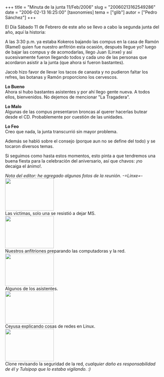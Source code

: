 +++
title = "Minuta de la junta 11/Feb/2006"
slug = "20060213162549286"
date = "2006-02-13 16:25:00"
[taxonomies]
tema = ["glib"]
autor = ["Pedro Sánchez"]
+++

El Día Sábado 11 de Febrero de este año se llevo a cabo la segunda junta
del año, aquí la historia:

A las 3:30 p.m. ya estaba Kokeros bajando las compus en la casa de Ramón
(Ramel) quien fue nuestro anfitrión esta ocasión, después llegue yo?
luego de bajar las compus y de acomodarlas, llego Juan (Linxe) y así
sucesivamente fueron llegando todos y cada uno de las personas que
acordaron asistir a la junta (que ahora si fueron bastantes).

Jacob hizo favor de llevar los tacos de canasta y no pudieron faltar los
refres, las botanas y Ramón proporciono los cervescos.

<!-- more -->
**Lo Bueno**  
Ahora si hubo bastantes asistentes y por ahí llego gente nueva. A todos
ellos, bienvenidos. No dejemos de mencionar "La Tragadera".

**Lo Malo**  
Algunas de las compus presentaron broncas al querer hacerlas butear
desde el CD. Probablemente por cuestión de las unidades.

**Lo Feo**  
Creo que nada, la junta transcurrió sin mayor problema.

Además se habló sobre el consejo (porque aun no se define del todo) y se
tocaron diversos temas.

Si seguimos como hasta estos momentos, esto pinta a que tendremos una
buena fiesta para la celebración del aniversario, así que chavos: ¡no
decaiga el ánimo!.

*Nota del editor: he agregado algunas fotos de la reunión. -=Linxe=-*  
<img src="http://glib.org.mx/images/articles/20060213162549286_1.jpg"
width="159" height="106" />  
Las victimas, solo una se resistió a dejar MS.  
<img src="http://glib.org.mx/images/articles/20060213162549286_2.jpg"
width="159" height="106" />  
Nuestros anfitriones preparando las computadoras y la red.  
<img src="http://glib.org.mx/images/articles/20060213162549286_3.jpg"
width="159" height="106" />  
Algunos de los asistentes.  
<img src="http://glib.org.mx/images/articles/20060213162549286_4.jpg"
width="159" height="106" />  
Ceyusa explicando cosas de redes en Linux.  
<img src="http://glib.org.mx/images/articles/20060213162549286_5.jpg"
width="159" height="106" />  
Clone revisando la seguridad de la red, *cualquier daño es
responsabilidad de él y Tulsipop que lo estaba vigilando. :)*  


